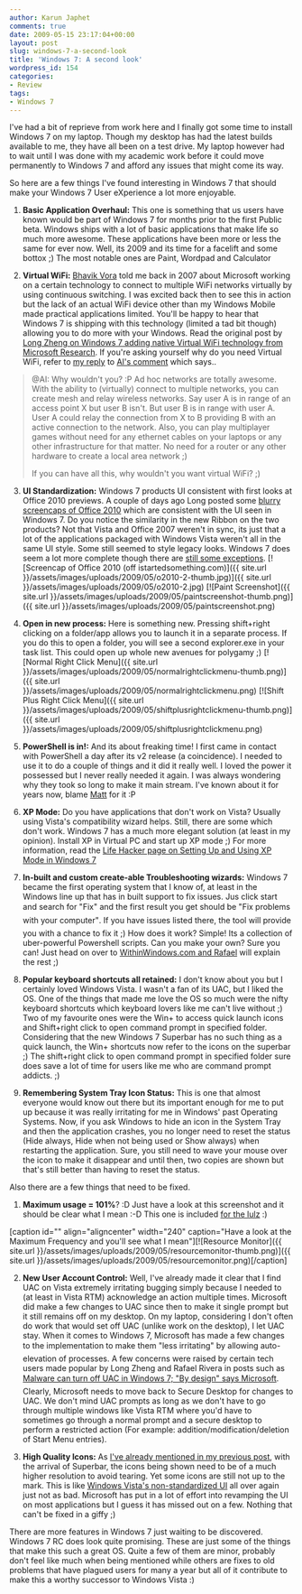 ```yaml
---
author: Karun Japhet
comments: true
date: 2009-05-15 23:17:04+00:00
layout: post
slug: windows-7-a-second-look
title: 'Windows 7: A second look'
wordpress_id: 154
categories:
- Review
tags:
- Windows 7
---
```


I've had a bit of reprieve from work here and I finally got some time to install Windows 7 on my laptop. Though my desktop has had the latest builds available to me, they have all been on a test drive. My laptop however had to wait until I was done with my academic work before it could move permanently to Windows 7 and afford any issues that might come its way.

So here are a few things I've found interesting in Windows 7 that should make your Windows 7 User eXperience a lot more enjoyable.
<!-- more -->

  1. **Basic Application Overhaul:** This one is something that us users have known would be part of Windows 7 for months prior to the first Public beta. Windows ships with a lot of basic applications that make life so much more awesome. These applications have been more or less the same for ever now. Well, its 2009 and its time for a facelift and some bottox ;) The most notable ones are Paint, Wordpad and Calculator

  2. **Virtual WiFi:** [Bhavik Vora](http://bhavikvora.com) told me back in 2007 about Microsoft working on a certain technology to connect to multiple WiFi networks virtually by using continuous switching. I was excited back then to see this in action but the lack of an actual WiFi device other than my Windows Mobile made practical applications limited. You'll be happy to hear that Windows 7 is shipping with this technology (limited a tad bit though) allowing you to do more with your Windows. Read the original post by [Long Zheng on Windows 7 adding native Virtual WiFi technology from Microsoft Research](http://www.istartedsomething.com/20090516/windows-7-native-virtual-wifi-technology-microsoft-research/). If you're asking yourself why do you need Virtual WiFi, refer to [my reply](http://www.istartedsomething.com/20090516/windows-7-native-virtual-wifi-technology-microsoft-research/#comment-74224) to [AI's comment](http://www.istartedsomething.com/20090516/windows-7-native-virtual-wifi-technology-microsoft-research/#comment-74221) which says..

<blockquote>@AI: Why wouldn't you? :P Ad hoc networks are totally awesome. With the ability to (virtually) connect to multiple networks, you can create mesh and relay wireless networks. Say user A is in range of an access point X but user B isn't. But user B is in range with user A. User A could relay the connection from X to B providing B with an active connection to the network.
Also, you can play multiplayer games without need for any ethernet cables on your laptops or any other infrastructure for that matter. No need for a router or any other hardware to create a local area network ;)

If you can have all this, why wouldn't you want virtual WiFi? ;)</blockquote>

  3. **UI Standardization:** Windows 7 products UI consistent with first looks at Office 2010 previews. A couple of days ago Long posted some [blurry screencaps of Office 2010](http://www.istartedsomething.com/20090512/screencaps-office-2010-technical-preview-teched-2009-keynote/) which are consistent with the UI seen in Windows 7. Do you notice the similarity in the new Ribbon on the two products? Not that Vista and Office 2007 weren't in sync, its just that a lot of the applications packaged with Windows Vista weren't all in the same UI style. Some still seemed to style legacy looks. Windows 7 does seem a lot more complete though there are [still some exceptions](http://karunab.com/2009/04/20/checking-out-windows-7-build-7077/).
[![Screencap of Office 2010 (off istartedsomething.com)]({{ site.url }}/assets/images/uploads/2009/05/o2010-2-thumb.jpg)]({{ site.url }}/assets/images/uploads/2009/05/o2010-2.jpg) [![Paint Screenshot]({{ site.url }}/assets/images/uploads/2009/05/paintscreenshot-thumb.png)]({{ site.url }}/assets/images/uploads/2009/05/paintscreenshot.png)

  4. **Open in new process:** Here is something new. Pressing shift+right clicking on a folder/app allows you to launch it in a separate process. If you do this to open a folder, you will see a second explorer.exe in your task list. This could open up whole new avenues for polygamy ;)
[![Normal Right Click Menu]({{ site.url }}/assets/images/uploads/2009/05/normalrightclickmenu-thumb.png)]({{ site.url }}/assets/images/uploads/2009/05/normalrightclickmenu.png) [![Shift Plus Right Click Menu]({{ site.url }}/assets/images/uploads/2009/05/shiftplusrightclickmenu-thumb.png)]({{ site.url }}/assets/images/uploads/2009/05/shiftplusrightclickmenu.png)


  5. **PowerShell is in!:** And its about freaking time! I first came in contact with PowerShell a day after its v2 release (a coincidence). I needed to use it to do a couple of things and it did it really well. I loved the power it possessed but I never really needed it again. I was always wondering why they took so long to make it main stream. I've known about it for years now, blame [Matt](http://blog.thedt.net) for it :P


  6. **XP Mode:** Do you have applications that don't work on Vista? Usually using Vista's compatibility wizard helps. Still, there are some which don't work. Windows 7 has a much more elegant solution (at least in my opinion). Install XP in Virtual PC and start up XP mode ;) For more information, read the [Life Hacker page on Setting Up and Using XP Mode in Windows 7](http://lifehacker.com/5245396/set-up-and-use-xp-mode-in-windows-7)


  7. **In-built and custom create-able Troubleshooting wizards:** Windows 7 became the first operating system that I know of, at least in the Windows line up that has in built support to fix issues. Jus click start and search for "Fix" and the first result you get should be "Fix problems with your computer". If you have issues listed there, the tool will provide you with a chance to fix it ;) How does it work? Simple! Its a collection of uber-powerful Powershell scripts. Can you make your own? Sure you can! Just head on over to [WithinWindows.com and Rafael](http://www.withinwindows.com/2009/01/12/crash-course-on-authoring-windows-7-troubleshooting-packs/) will explain the rest ;)


  8. **Popular keyboard shortcuts all retained:** I don't know about you but I certainly loved Windows Vista. I wasn't a fan of its UAC, but I liked the OS. One of the things that made me love the OS so much were the nifty keyboard shortcuts which keyboard lovers like me can't live without ;) Two of my favourite ones were the Win+<num> to access quick launch icons and Shift+right click to open command prompt in specified folder. Considering that the new Windows 7 Superbar has no such thing as a quick launch, the Win+<num> shortcuts now refer to the icons on the superbar ;) The shift+right click to open command prompt in specified folder sure does save a lot of time for users like me who are command prompt addicts. ;)


  9. **Remembering System Tray Icon Status:** This is one that almost everyone would know out there but its important enough for me to put up because it was really irritating for me in Windows' past Operating Systems. Now, if you ask Windows to hide an icon in the System Tray and then the application crashes, you no longer need to reset the status (Hide always, Hide when not being used or Show always) when restarting the application. Sure, you still need to wave your mouse over the icon to make it disappear and until then, two copies are shown but that's still better than having to reset the status.


Also there are a few things that need to be fixed.


  1. **Maximum usage = 101%**? :D Just have a look at this screenshot and it should be clear what I mean :-D This one is included [for the lulz](http://www.urbandictionary.com/define.php?term=for+the+lulz) :)

[caption id="" align="aligncenter" width="240" caption="Have a look at the Maximum Frequency and you'll see what I mean"][![Resource Monitor]({{ site.url }}/assets/images/uploads/2009/05/resourcemonitor-thumb.png)]({{ site.url }}/assets/images/uploads/2009/05/resourcemonitor.png)[/caption]


  2. **New User Account Control:** Well, I've already made it clear that I find UAC on Vista extremely irritating bugging simply because I needed to (at least in Vista RTM) acknowledge an action multiple times. Microsoft did make a few changes to UAC since then to make it single prompt but it still remains off on my desktop. On my laptop, considering I don't often do work that would set off UAC (unlike work on the desktop), I let UAC stay. When it comes to Windows 7, Microsoft has made a few changes to the implementation to make them "less irritating" by allowing auto-elevation of processes. A few concerns were raised by certain tech users made popular by Long Zheng and Rafael Rivera in posts such as [Malware can turn off UAC in Windows 7; "By design" says Microsoft](http://www.withinwindows.com/2009/01/30/malware-can-turn-off-uac-in-windows-7-by-design-says-microsoft/). Clearly, Microsoft needs to move back to Secure Desktop for changes to UAC. We don't mind UAC prompts as long as we don't have to go through multiple windows like Vista RTM where you'd have to sometimes go through a normal prompt and a secure desktop to perform a restricted action (For example: addition/modification/deletion of Start Menu entries).


  3. **High Quality Icons:** As [I've already mentioned in my previous post](http://karunab.com/2009/04/20/checking-out-windows-7-build-7077/), with the arrival of Superbar, the icons being shown need to be of a much higher resolution to avoid tearing. Yet some icons are still not up to the mark. This is like [Windows Vista's non-standardized UI](http://www.istartedsomething.com/20080531/windows-ui-taskforce-your-help-wanted/) all over again just not as bad. Microsoft has put in a lot of effort into revamping the UI on most applications but I guess it has missed out on a few. Nothing that can't be fixed in a giffy ;)


There are more features in Windows 7 just waiting to be discovered. Windows 7 RC does look quite promising. These are just some of the things that make this such a great OS. Quite a few of them are minor, probably don't feel like much when being mentioned while others are fixes to old problems that have plagued users for many a year but all of it contribute to make this a worthy successor to Windows Vista :)

